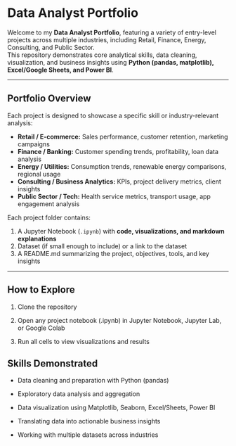 # Data Analyst Portfolio

Welcome to my **Data Analyst Portfolio**, featuring a variety of entry-level projects across multiple industries, including Retail, Finance, Energy, Consulting, and Public Sector.  
This repository demonstrates core analytical skills, data cleaning, visualization, and business insights using **Python (pandas, matplotlib), Excel/Google Sheets, and Power BI**.

---

## Portfolio Overview

Each project is designed to showcase a specific skill or industry-relevant analysis:

- **Retail / E-commerce:** Sales performance, customer retention, marketing campaigns  
- **Finance / Banking:** Customer spending trends, profitability, loan data analysis  
- **Energy / Utilities:** Consumption trends, renewable energy comparisons, regional usage  
- **Consulting / Business Analytics:** KPIs, project delivery metrics, client insights  
- **Public Sector / Tech:** Health service metrics, transport usage, app engagement analysis  

Each project folder contains:  
1. A Jupyter Notebook (`.ipynb`) with **code, visualizations, and markdown explanations**  
2. Dataset (if small enough to include) or a link to the dataset  
3. A README.md summarizing the project, objectives, tools, and key insights  

---

## How to Explore 

1. Clone the repository

2. Open any project notebook (.ipynb) in Jupyter Notebook, Jupyter Lab, or Google Colab

3. Run all cells to view visualizations and results

## Skills Demonstrated

- Data cleaning and preparation with Python (pandas)

- Exploratory data analysis and aggregation

- Data visualization using Matplotlib, Seaborn, Excel/Sheets, Power BI

- Translating data into actionable business insights

- Working with multiple datasets across industries
